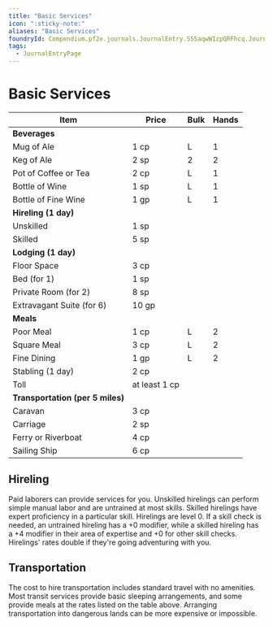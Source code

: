 ```yaml
---
title: "Basic Services"
icon: ":sticky-note:"
aliases: "Basic Services"
foundryId: Compendium.pf2e.journals.JournalEntry.S55aqwWIzpQRFhcq.JournalEntryPage.FzzMt7ybWy03D9qZ
tags:
  - JournalEntryPage
---
```


# Basic Services
| **Item** | **Price** | **Bulk** | **Hands** |
| --- | --- | --- | --- |
| **Beverages** |  |  |  |
| Mug of Ale | 1 cp | L | 1 |
| Keg of Ale | 2 sp | 2 | 2 |
| Pot of Coffee or Tea | 2 cp | L | 1 |
| Bottle of Wine | 1 sp | L | 1 |
| Bottle of Fine Wine | 1 gp | L | 1 |
| **Hireling (1 day)** |  |  |  |
| Unskilled | 1 sp |  |  |
| Skilled | 5 sp |  |  |
| **Lodging (1 day)** |  |  |  |
| Floor Space | 3 cp |  |  |
| Bed (for 1) | 1 sp |  |  |
| Private Room (for 2) | 8 sp |  |  |
| Extravagant Suite (for 6) | 10 gp |  |  |
| **Meals** |  |  |  |
| Poor Meal | 1 cp | L | 2 |
| Square Meal | 3 cp | L | 2 |
| Fine Dining | 1 gp | L | 2 |
| Stabling (1 day) | 2 cp |  |  |
| Toll | at least 1 cp |  |  |
| **Transportation (per 5 miles)** |  |  |  |
| Caravan | 3 cp |  |  |
| Carriage | 2 sp |  |  |
| Ferry or Riverboat | 4 cp |  |  |
| Sailing Ship | 6 cp |  |  |

## Hireling

Paid laborers can provide services for you. Unskilled hirelings can perform simple manual labor and are untrained at most skills. Skilled hirelings have expert proficiency in a particular skill. Hirelings are level 0. If a skill check is needed, an untrained hireling has a +0 modifier, while a skilled hireling has a +4 modifier in their area of expertise and +0 for other skill checks. Hirelings' rates double if they're going adventuring with you.

## Transportation

The cost to hire transportation includes standard travel with no amenities. Most transit services provide basic sleeping arrangements, and some provide meals at the rates listed on the table above. Arranging transportation into dangerous lands can be more expensive or impossible.